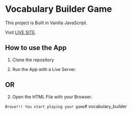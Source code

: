 # Vocabulary Builder Game

This project is Built in Vanilla JavaScript.

Visit [LIVE SITE](https://github.com/facebook/create-react-app).

## How to use the App

1. Clone the repository

2. Run the App with a Live Server.

## OR

2. Open the HTML File with your Browser.

`Bravo!!! You start playing your game`# vocabulary_builder
